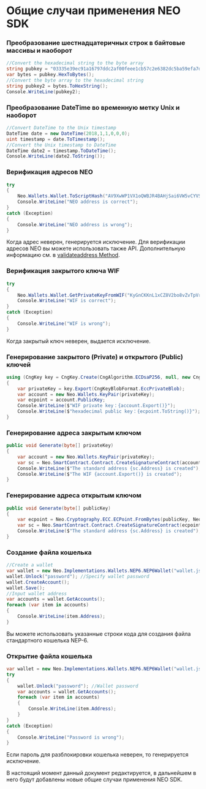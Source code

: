 # Общие случаи применения NEO SDK 

### Преобразование шестнадцатеричных строк в байтовые массивы и наоборот 

```c#
//Convert the hexadecimal string to the byte array
string pubkey = "03335e39ec91a16797ddc2af00feee1cb57c2e6382dc5ba59efa7d65302e4b5a33";
var bytes = pubkey.HexToBytes();
//Convert the byte array to the hexadecimal string
string pubkey2 = bytes.ToHexString();
Console.WriteLine(pubkey2);
```

### Преобразование DateTime во временную метку Unix и наоборот 

```c#
//Convert DateTime to the Unix timestamp
DateTime date = new DateTime(2018,1,1,0,0,0);
uint timestamp = date.ToTimestamp();
//Convert the Unix timestamp to DateTime
DateTime date2 = timestamp.ToDateTime();
Console.WriteLine(date2.ToString());
```

### Верификация адресов NEO 

```c#
try
{
    Neo.Wallets.Wallet.ToScriptHash("AV9XwWP1VX1oQWBJR4BAHjSai6VW5vCYVS ");
    Console.WriteLine("NEO address is correct");
}
catch (Exception)
{
    Console.WriteLine("NEO address is wrong");
}
```

Когда адрес неверен, генерируется исключение. Для верификации адресов NEO вы можете использовать также API. Дополнительную информацию см. в [validateaddress Method](../../node/cli/latest-version/api/validateaddress.md).

### Верификация закрытого ключа WIF 

```c#
try
{
    Neo.Wallets.Wallet.GetPrivateKeyFromWIF("KyGnCKKnL1xCZ8V2bo8vZvTpVrwAGnAXTmRqBEwA5JG2mqdgfgSx");
    Console.WriteLine("WIF is correct");
}
catch (Exception)
{
    Console.WriteLine("WIF is wrong");
}
```

Когда закрытый ключ неверен, выдается исключение.

### Генерирование закрытого (Private) и открытого (Public) ключей

```c#
using (CngKey key = CngKey.Create(CngAlgorithm.ECDsaP256, null, new CngKeyCreationParameters { ExportPolicy = CngExportPolicies.AllowPlaintextArchiving }))
{
    var privateKey = key.Export(CngKeyBlobFormat.EccPrivateBlob);
    var account = new Neo.Wallets.KeyPair(privateKey);
    var ecpoint = account.PublicKey;
    Console.WriteLine($"WIF private key：{account.Export()}");
    Console.WriteLine($"hexadecimal public key：{ecpoint.ToString()}");
}
```

### Генерирование адреса закрытым ключом 

```c#
public void Generate(byte[] privateKey)
{
    var account = new Neo.Wallets.KeyPair(privateKey);
    var sc = Neo.SmartContract.Contract.CreateSignatureContract(account.PublicKey);
    Console.WriteLine($"The standard address {sc.Address} is created");
    Console.WriteLine($"The WIF {account.Export()} is created");
}
```

### Генерирование адреса открытым ключом 

```c#
public void Generate(byte[] publicKey)
{
    var ecpoint = Neo.Cryptography.ECC.ECPoint.FromBytes(publicKey, Neo.Cryptography.ECC.ECCurve.Secp256r1);
    var sc = Neo.SmartContract.Contract.CreateSignatureContract(ecpoint);
    Console.WriteLine($"The standard address {sc.Address} is created");
}
```

### Создание файла кошелька

```c#
//Create a wallet
var wallet = new Neo.Implementations.Wallets.NEP6.NEP6Wallet("wallet.json"); //Wallet name
wallet.Unlock("password"); //Specify wallet password
wallet.CreateAccount();
wallet.Save();
//Input wallet address
var accounts = wallet.GetAccounts();
foreach (var item in accounts)
{
    Console.WriteLine(item.Address);
}
```

Вы можете использовать указанные строки кода для создания файла стандартного кошелька NEP-6.

### Открытие файла кошелька

```c#
var wallet = new Neo.Implementations.Wallets.NEP6.NEP6Wallet("wallet.json"); //Wallet name
try
{
    wallet.Unlock("password"); //Wallet password
    var accounts = wallet.GetAccounts();
    foreach (var item in accounts)
    {
        Console.WriteLine(item.Address);
    }
}
catch (Exception)
{
    Console.WriteLine("Password is wrong");
}
```

Если пароль для разблокировки кошелька неверен, то генерируется исключение.

В настоящий момент данный документ редактируется, в дальнейшем в него будут добавлены новые общие случаи применения NEO SDK.
